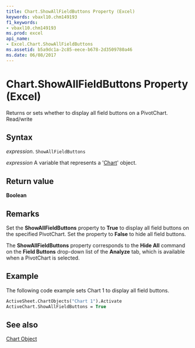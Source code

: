 ```yaml
---
title: Chart.ShowAllFieldButtons Property (Excel)
keywords: vbaxl10.chm149193
f1_keywords:
- vbaxl10.chm149193
ms.prod: excel
api_name:
- Excel.Chart.ShowAllFieldButtons
ms.assetid: b5a9dc1a-2c85-eece-b678-2d3509780a46
ms.date: 06/08/2017
---
```



# Chart.ShowAllFieldButtons Property (Excel)

Returns or sets whether to display all field buttons on a PivotChart. Read/write


## Syntax

 _expression_. `ShowAllFieldButtons`

 _expression_ A variable that represents a '[Chart](Excel.Chart(object).md)' object.


## Return value

 **Boolean**


## Remarks

Set the  **ShowAllFieldButtons** property to **True** to display all field buttons on the specified PivotChart. Set the property to **False** to hide all field buttons.

The  **ShowAllFieldButtons** property corresponds to the **Hide All** command on the **Field Buttons** drop-down list of the **Analyze** tab, which is available when a PivotChart is selected.


## Example

The following code example sets Chart 1 to display all field buttons.


```vb
ActiveSheet.ChartObjects("Chart 1").Activate 
ActiveChart.ShowAllFieldButtons = True
```


## See also


[Chart Object](Excel.Chart(object).md)

